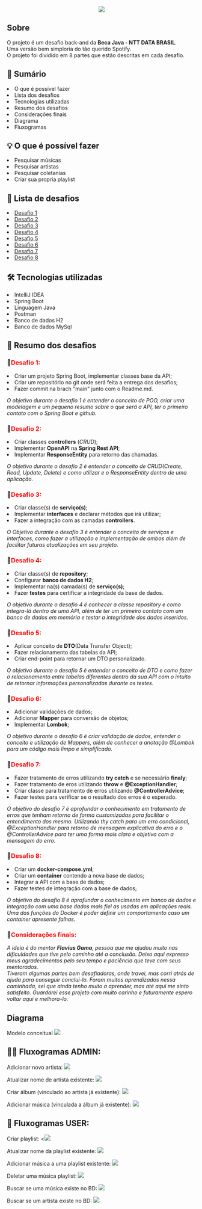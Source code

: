 
<center>
<img src="https://user-images.githubusercontent.com/96309673/153507245-372d54f1-1c31-4d01-84f1-e96ff9dcb9f4.png">
</center>


<h2> Sobre </h2>

O projeto é um desafio back-and da **Beca Java - NTT DATA BRASIL**. 
<br>Uma versão bem simploria do tão querido Spotify.</br>
O projeto foi dividido em 8 partes que estão descritas em cada desafio.


<h2> 📖 Sumário </h2>

<li>  O que é possível fazer</li>
<li>  Lista dos desafios</li>
<li>  Tecnologias utilizadas</li>
<li>  Resumo dos desafios</li>
<li>  Considerações finais</li>
<li>  Diagrama</li>
<li>  Fluxogramas</li>

<h2> 💡 O que é possível fazer</h2>
<li> Pesquisar músicas</li>
<li>  Pesquisar artistas</li>
<li>  Pesquisar coletanias</li>
<li>  Criar sua propria playlist</li>

<h2>📑 Lista de desafios</h2>
<li> <a href= "https://github.com/almeidaguil/becaDesafioGuilherme/tree/desafio1"> Desafio 1</a> </li>
<li> <a href= "https://github.com/almeidaguil/becaDesafioGuilherme/tree/desafio2"> Desafio 2</a> </li>
<li> <a href= "https://github.com/almeidaguil/becaDesafioGuilherme/tree/Desafio3"> Desafio 3</a> </li>
<li> <a href= "https://github.com/almeidaguil/becaDesafioGuilherme/tree/Desafio4"> Desafio 4</a> </li>
<li> <a href= "https://github.com/almeidaguil/becaDesafioGuilherme/tree/Desafio5"> Desafio 5</a> </li>
<li> <a href= "https://github.com/almeidaguil/becaDesafioGuilherme/tree/Desafio6"> Desafio 6</a> </li>
<li> <a href= "https://github.com/almeidaguil/becaDesafioGuilherme/tree/Desafio7"> Desafio 7</a> </li>
<li> <a href= "https://github.com/almeidaguil/becaDesafioGuilherme/tree/Desafio8"> Desafio 8</a> </li>


<h2> 🛠 Tecnologias utilizadas</h2>
<li> IntelliJ IDEA</li>
<li>  Spring Boot</li>
<li>  Linguagem Java</li>
<li>  Postman</li>
<li>  Banco de dados H2</li>
<li>  Banco de dados MySql</li>


<h2> 📃 Resumo dos desafios</h2>
<h3>🎯<span style="color:red">Desafio 1: </span></h3>
<li>  Criar um projeto Spring Boot, implementar classes base da API;</li>
<li>  Criar um repositório no git onde será feita a entrega dos desafios;</li>
<li>  Fazer commit na brach "main" junto com o Readme.md.</li>
<p><i>O objetivo durante o desafio 1 é entender o conceito de POO, criar uma modelagem e um 
pequeno resumo sobre o que será a API, ter o primeiro contato com o Spring Boot e github.</i> </p>

<h3>🎯<span style="color:red">Desafio 2: </span></h3>
<li>  Criar classes <b>controllers</b> (<i>CRUD</i>);</li>
<li> Implementar <b>OpenAPI</b> na <b>Spring Rest API</b>;</li>
<li> Implementar <b>ResponseEntity</b> para retorno das chamadas.</li>

<i>O objetivo durante o desafio 2 é entender o conceito de CRUD(Create, Read, Update, Delete) e como 
utilizar e o ResponseEntity dentro de uma aplicação.</i>

<h3>🎯<span style="color:red">Desafio 3: </span></h3>
<li>  Criar classe(s) de <b>serviço(s)</b>;</li>
<li>  Implementar <b>interfaces</b> e declarar métodos que irá utilizar;</li>
<li>  Fazer a integração com as camadas <b>controllers</b>.</li>

<i>O Objetivo durante o desafio 3 é entender o conceito de serviços e interfaces, como fazer a utilização
e implementação de ambos além de facilitar futuras atualizações em seu projeto.</i>

<h3>🎯<span style="color:red">Desafio 4: </span></h3>
<li>  Criar classe(s) de <b>repository</b>;</li>
<li>  Configurar <b>banco de dados H2</b>;</li>
<li>  Implementar na(s) camada(s) de <b>serviço(s)</b>;</li>
<li>  Fazer <b>testes</b> para certificar a integridade da base de dados.</li>

<i>O objetivo durante o desafio 4 é conhecer a classe repository e como integra-lá dentro de uma API,
além de ter um primeiro contato com um banco de dados em memória e testar a integridade dos dados 
inseridos.</i>

<h3>🎯<span style="color:red">Desafio 5: </span></h3>
<li>  Aplicar conceito de <b>DTO</b>(Data Transfer Object);</li>
<li>  Fazer relacionamento das tabelas da API;</li>
<li> Criar end-point para retornar um DTO personalizado.</li>

<i>O objetivo durante o desafio 5 é entender o conceito de DTO e como fazer o relacionamento entre tabelas
diferentes dentro da sua API com o intuito de retornar informações personalizadas durante os testes.</i>

<h3>🎯<span style="color:red">Desafio 6: </span></h3>
<li>  Adicionar validações de dados; </li>
<li>  Adicionar <b>Mapper</b> para conversão de objetos;</li>
<li>  Implementar <b>Lombok</b>;</li>

<i>O objetivo durante o desafio 6 é criar validação de dados, entender o conceito e utilização de Mappers,
além de conhecer a anotação @Lombok para um código mais limpo e simplificado.</i>

<h3>🎯<span style="color:red">Desafio 7: </span></h3>
<li>  Fazer tratamento de erros utilizando <b>try catch</b> e se necessário <b>finaly</b>;</li>
<li>  Fazer tratamento de eros utilizando <b>throw</b> e <b>@ExceptionHandler</b>;</li>
<li>  Criar classe para tratamento de erros utilizando <b>@ControllerAdvice</b>;</li>
<li>  Fazer testes para verificar se o resultado dos erros é o esperado.</li>

<i>O objetivo do desafio 7 é aprofundar o conhecimento em tratamento de erros que tenham retorno
de forma customizadas para facilitar o entendimento dos mesmo. Utilizando thy catch para um erro 
condicional, @ExceptionHandler para retorno de mensagem explicativa do erro e o @ControllerAdvice
para ter uma forma mais clara e objetiva com a mensagem do erro.</i>

<h3>🎯<span style="color:red">Desafio 8: </span></h3>
<li>  Criar um <b>docker-compose.yml</b>;</li>
<li>  Criar um <b>container</b> contendo a nova base de dados;</li>
<li>  Integrar a API com a base de dados;</li>
<li>  Fazer testes de integração com a base de dados;</li>

<i>O objetivo do desafio 8 é aprofundar o conhecimento em banco de dados e integração com uma
base dados mais fiel as usadas em aplicações reais. Uma das funções do Docker é poder definir um comportamento
caso um container apresente falhas.</i>

<h3>🙌<span style="color:red">Considerações finais: </span></h3>
<i>A ideia é do mentor <b>Flavius Gama</b>, pessoa que me ajudou muito
nas dificuldades que tive pelo caminho até a conclusão. Deixo aqui expresso meus agradecimentos
pelo seu tempo e paciência que teve com seus mentorados. <br>
Tiveram algumas partes bem desafiadoras, onde travei, mas corri atrás de ajuda para conseguir
conclui-lo. Foram muitos aprendizados nessa caminhada, sei que ainda tenho muito a
aprender, mas até aqui me sinto satisfeito. Guardarei esse projeto com
muito carinho e futuramente espero voltar aqui e melhora-lo.</i>

<h2> Diagrama</h2>
Modelo conceitual

<img src="https://user-images.githubusercontent.com/96309673/150388031-daff104f-dd59-46bf-9ac2-fa67d4589c5f.png">

<h2>👨‍🔧 Fluxogramas ADMIN:</h2>

Adicionar novo artista:
<img src="https://user-images.githubusercontent.com/96309673/152421556-296adf00-fbe6-4534-8d22-b2587a722145.png">

Atualizar nome de artista existente:
<img src="https://user-images.githubusercontent.com/96309673/153522950-8fbb2d61-6b91-4479-89dc-18b2b7de7d8d.png">

Criar álbum (vinculado ao artista já existente):
<img src="https://user-images.githubusercontent.com/96309673/153522978-9f8125ec-9ade-4680-9df9-36bf90996625.png">

Adicionar música (vinculada a álbum já existente):
<img src="https://user-images.githubusercontent.com/96309673/153522991-170af4c5-adc2-4506-ac94-d859cf23340e.png">

<h2>🧔 Fluxogramas USER:</h2>

Criar playlist:
<<img src="https://user-images.githubusercontent.com/96309673/153523008-1dae3123-9a39-466b-bab0-fa7f83d96c5b.png">

Atualizar nome da playlist existente:
<img src="https://user-images.githubusercontent.com/96309673/153523024-f66085e2-2312-4033-815e-ac8e0a222165.png">

Adicionar música a uma playlist existente:
<img src="https://user-images.githubusercontent.com/96309673/153523042-fefb7e7e-e003-4053-8007-b477bac8fdee.png">

Deletar uma música playlist:
<img src="https://user-images.githubusercontent.com/96309673/153523055-9bed0ee7-032d-4603-859f-7aaa6a433de4.png">

Buscar se uma música existe no BD:
<img src="https://user-images.githubusercontent.com/96309673/153523071-e3e1119c-876e-4a26-a591-8acbbee035ba.png">

Buscar se um artista existe no BD:
<img src="https://user-images.githubusercontent.com/96309673/153523080-bd44d3ee-7d61-4e6a-a624-655d2b15818b.png">